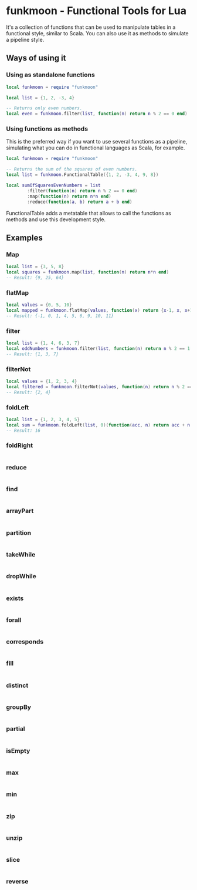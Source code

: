 # funkmoon - Functional Tools for Lua

It's a collection of functions that can be used to manipulate tables in a functional style, similar to Scala. You can also use it as methods to simulate a pipeline style.

## Ways of using it
### Using as standalone functions
```lua
local funkmoon = require "funkmoon"

local list = {1, 2, -3, 4}

-- Returns only even numbers.
local even = funkmoon.filter(list, function(n) return n % 2 == 0 end)
```

### Using functions as methods
This is the preferred way if you want to use several functions as a pipeline, simulating what you can do in functional languages as Scala, for example.

```lua
local funkmoon = require "funkmoon"

-- Returns the sum of the squares of even numbers.
local list = funkmoon.FunctionalTable({1, 2, -3, 4, 9, 8})

local sumOfSquaresEvenNumbers = list
        :filter(function(n) return n % 2 == 0 end)
        :map(function(n) return n*n end)
        :reduce(function(a, b) return a + b end)
```

FunctionalTable adds a metatable that allows to call the functions as methods and use this development style.

## Examples
### Map
```lua
local list = {3, 5, 8}
local squares = funkmoon.map(list, function(n) return n*n end)
-- Result: {9, 25, 64}
```

### flatMap
```lua
local values = {0, 5, 10}
local mapped = funkmoon.flatMap(values, function(x) return {x-1, x, x+1} end)
-- Result: {-1, 0, 1, 4, 5, 6, 9, 10, 11}
```

### filter
```lua
local list = {1, 4, 6, 3, 7}
local oddNumbers = funkmoon.filter(list, function(n) return n % 2 == 1 end)
-- Result: {1, 3, 7}
```

### filterNot
```lua
local values = {1, 2, 3, 4}
local filtered = funkmoon.filterNot(values, function(n) return n % 2 == 0 end)
-- Result: {2, 4}
```

### foldLeft
```lua
local list = {1, 2, 3, 4, 5}
local sum = funkmoon.foldLeft(list, 0)(function(acc, n) return acc + n end)
-- Result: 16
```

### foldRight
```lua
```

### reduce
```lua
```

### find
```lua
```

### arrayPart
```lua
```

### partition
```lua
```

### takeWhile
```lua
```

### dropWhile
```lua
```

### exists 
```lua
```

### forall 
```lua
```

### corresponds 
```lua
```

### fill 
```lua
```

### distinct 
```lua
```

### groupBy
```lua
```

### partial
```lua
```

### isEmpty
```lua
```

### max
```lua
```

### min
```lua
```

### zip 
```lua
```

### unzip
```lua
```

### slice
```lua
```

### reverse
```lua
```
